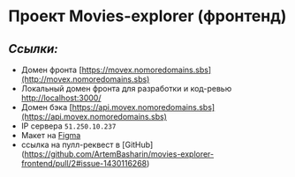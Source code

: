 # Проект Movies-explorer (фронтенд)

## _Ссылки:_

- Домен фронта [https://movex.nomoredomains.sbs](http://movex.nomoredomains.sbs)
- Локальный домен фронта для разработки и код-ревью [http://localhost:3000/](http://localhost:3000/)
- Домен бэка [https://api.movex.nomoredomains.sbs](https://api.movex.nomoredomains.sbs)
- IP сервера `51.250.10.237`
- Макет на [Figma](https://www.figma.com/proto/cASM20ikAsPlTi2doec68Q/Diploma?node-id=932%3A2618&scaling=min-zoom&page-id=891%3A3857)
- ссылка на пулл-реквест в [GitHub] (https://github.com/ArtemBasharin/movies-explorer-frontend/pull/2#issue-1430116268)
